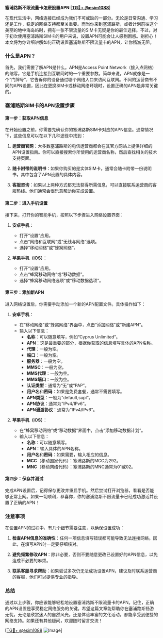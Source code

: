 **塞浦路斯不限流量卡怎麽設置APN [[TG💪+ @esim1088](https://t.me/s/esim1088)]**

在现代生活中，网络连接已经成为我们不可或缺的一部分。无论是日常沟通、学习还是工作，稳定的网络支持都至关重要。而当你来到塞浦路斯，或者计划前往这个美丽的地中海岛屿时，拥有一张不限流量的SIM卡无疑是你的最佳选择。不过，对于初次使用塞浦路斯SIM卡的用户来说，设置APN可能会让人感到困惑。别担心！本文将为你详细讲解如何正确设置塞浦路斯不限流量卡的APN，让你畅游无阻。

### 什么是APN？

首先，我们需要了解APN是什么。APN是Access Point Network（接入点网络）的缩写，它是手机连接到互联网时的一个重要参数。简单来说，APN就像是一个“门牌号”，它告诉你的设备通过哪个网络入口来访问互联网。不同的运营商有不同的APN设置，因此在更换SIM卡或移动网络环境时，设置正确的APN是非常关键的。

### 塞浦路斯SIM卡的APN设置步骤

#### 第一步：获取APN信息

在开始设置之前，你需要先确认你的塞浦路斯SIM卡对应的APN信息。通常情况下，这些信息可以在以下几种途径中找到：

1. **运营商官网**：大多数塞浦路斯的电信运营商都会在其官方网站上提供详细的APN设置指南。你可以直接搜索你所使用的运营商名称，然后查找相关的技术支持页面。
   
2. **随卡附带的说明书**：如果你购买的是实体SIM卡，通常会随卡附带一份说明书，其中包含了APN设置的具体内容。

3. **客服咨询**：如果以上两种方式都无法获得所需信息，可以直接联系运营商的客服热线。他们通常会很乐意帮助你完成设置。

#### 第二步：进入手机设置

接下来，打开你的智能手机，按照以下步骤进入网络设置界面：

1. **安卓手机**：
   - 打开“设置”应用。
   - 点击“网络和互联网”或“无线与网络”选项。
   - 选择“移动网络”或“蜂窝网络”。

2. **苹果手机（iOS）**：
   - 打开“设置”应用。
   - 点击“蜂窝移动网络”或“移动数据”。
   - 选择“蜂窝移动网络选项”或“移动数据选项”。

#### 第三步：添加新APN

进入网络设置后，你需要手动添加一个新的APN配置文件。具体操作如下：

1. **安卓手机**：
   - 在“移动网络”或“蜂窝网络”界面中，点击“添加网络”或“新建APN”。
   - 输入以下信息：
     - **名称**：可以随意填写，例如“Cyprus Unlimited”。
     - **APN**：这是最重要的部分，根据你获取的信息填写具体的APN名称。
     - **代理**：一般为空。
     - **端口**：一般为空。
     - **服务器**：一般为空。
     - **MMSC**：一般为空。
     - **MMS代理**：一般为空。
     - **MMS端口**：一般为空。
     - **认证类型**：通常为“无”或“PAP”。
     - **用户名**和**密码**：如果是免费套餐，通常不需要填写。
     - **APN类型**：一般为“default,supl”。
     - **APN协议**：通常为“IPv4/IPv6”。
     - **APN漫游协议**：通常为“IPv4/IPv6”。

2. **苹果手机（iOS）**：
   - 在“蜂窝移动网络”或“移动数据”界面中，点击“添加移动数据计划”。
   - 输入以下信息：
     - **名称**：可以随意填写。
     - **APN**：输入具体的APN名称。
     - **用户名**和**密码**：如果需要，输入相应的信息。
     - **MCC**（移动国家代码）：塞浦路斯的MCC为292。
     - **MNC**（移动网络代码）：塞浦路斯的MNC通常为01或02。

#### 第四步：保存并测试

完成APN设置后，记得保存更改并重启手机。然后尝试打开浏览器，看看是否能够正常上网。如果一切顺利，恭喜你，你的塞浦路斯不限流量卡已经成功激活并设置了正确的APN！

### 注意事项

在设置APN的过程中，有几个细节需要注意，以确保设置成功：

1. **检查APN信息的准确性**：任何一项信息填写错误都可能导致无法连接网络。因此，在填写APN时一定要仔细核对。

2. **避免频繁修改APN**：除非必要，否则不要随意更改已设置好的APN信息，以免造成不必要的麻烦。

3. **联系客服寻求帮助**：如果尝试多次仍无法成功设置APN，建议及时联系运营商的客服，他们可以提供专业的指导。

### 总结

通过以上步骤，你应该能够轻松地设置塞浦路斯不限流量卡的APN。记住，正确的APN设置是享受稳定网络服务的关键。希望这篇文章能帮助你在塞浦路斯畅游无忧，无论是欣赏迷人的自然风光，还是体验丰富的文化活动，都能享受到便捷的网络支持。如果还有其他疑问，欢迎随时留言交流！

[[TG💪+ @esim1088](https://t.me/s/esim1088) ![Image](https://i.postimg.cc/4NQfJmqS/Snipaste-2025-05-13-00-14-12.png)]